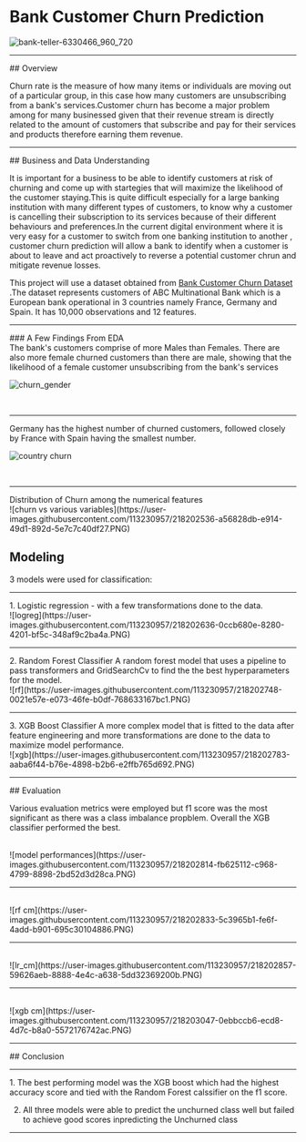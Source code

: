 # Bank Customer Churn Prediction
![bank-teller-6330466_960_720](https://user-images.githubusercontent.com/113230957/218202121-fa8442c9-8d16-4611-a3fb-2cbf8fe71972.png)

<hr>
## Overview

Churn rate is the measure of how many items or individuals are moving out of a particular group, in this case how many customers are unsubscribing from a bank's services.Customer churn has become a major problem among for many businessed given that their revenue stream is directly related to the amount of customers that subscribe and pay for their services and products therefore earning them revenue. 
<hr>
## Business and Data Understanding

It is important for a business to be able to identify customers at risk of churning and come up with startegies that will maximize the likelihood of the customer staying.This is quite difficult especially for a large banking institution with many different types of customers, to know why a customer is cancelling their subscription to its services because of their different behaviours and preferences.In the current digital environment where it is very easy for a customer to switch from one banking institution to another , customer churn prediction will allow a bank to identify when a customer is about to leave and act proactively to reverse a potential customer chrun and mitigate revenue losses.

This project will use a dataset obtained from 
<a href = 'https://www.kaggle.com/datasets/gauravtopre/bank-customer-churn-dataset'> Bank Customer Churn Dataset </a>
.The dataset represents customers of ABC Multinational Bank which is a European bank operational in 3 countries namely France, Germany and Spain. It has 10,000 observations and 12 features.
<hr>
### A Few Findings From EDA
<br>
The bank's customers comprise of more Males than Females.
There are also more female churned customers than there are male, showing that the likelihood of a female customer unsubscribing from the bank's services

<br>

![churn_gender](https://user-images.githubusercontent.com/113230957/218202307-fd4a2f54-ee16-4b06-a378-63d37961e2b8.PNG)

<br>
<hr>
Germany has the highest number of churned customers, followed closely by France with Spain having the smallest number.

![country churn](https://user-images.githubusercontent.com/113230957/218202425-2a426bca-e03f-4648-a12b-70a10f71894f.PNG)

<br>

<hr>
Distribution of Churn among the numerical features

<br>
![churn vs various variables](https://user-images.githubusercontent.com/113230957/218202536-a56828db-e914-49d1-892d-5e7c7c40df27.PNG)


<br>

## Modeling
3 models were used for classification:
<hr>
1. Logistic regression - with a few transformations done to the data.

<br>
![logreg](https://user-images.githubusercontent.com/113230957/218202636-0ccb680e-8280-4201-bf5c-348af9c2ba4a.PNG)

<hr>
2. Random Forest Classifier
A random forest model that uses a pipeline to pass transformers and GridSearchCv to find the the best hyperparameters for the model.

<br>
![rf](https://user-images.githubusercontent.com/113230957/218202748-0021e57e-e073-46fe-b0df-768633167bc1.PNG)

<br>
<hr>
3. XGB Boost Classifier
A more complex model that is fitted to the data after feature engineering and more transformations are done to the data to maximize model performance.

<br>
![xgb](https://user-images.githubusercontent.com/113230957/218202783-aaba6f44-b76e-4898-b2b6-e2ffb765d692.PNG)

<br>
<hr>
## Evaluation

Various evaluation metrics were employed but f1 score was the most significant as there was a class imbalance propblem.
Overall the XGB classifier performed the best.

<br>
![model performances](https://user-images.githubusercontent.com/113230957/218202814-fb625112-c968-4799-8898-2bd52d3d28ca.PNG)
<hr>
<br>
![rf cm](https://user-images.githubusercontent.com/113230957/218202833-5c3965b1-fe6f-4add-b901-695c30104886.PNG)

<hr>
<br>
![lr_cm](https://user-images.githubusercontent.com/113230957/218202857-59626aeb-8888-4e4c-a638-5dd32369200b.PNG)

<hr>
<br>
![xgb cm](https://user-images.githubusercontent.com/113230957/218203047-0ebbccb6-ecd8-4d7c-b8a0-5572176742ac.PNG)

<hr>
## Conclusion
<hr>
1. The best performing model was the XGB boost which had the highest accuracy score and tied with the Random Forest calssifier on the f1 score.

2. All three models were able to predict the unchurned class well but failed to achieve good scores inpredicting the Unchurned class
<hr>
